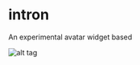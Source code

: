 # intron
 An experimental avatar widget based 
 
 ![alt tag](https://res.cloudinary.com/moondram832001/image/upload/v1464877472/intron_v4ylec.gif)
